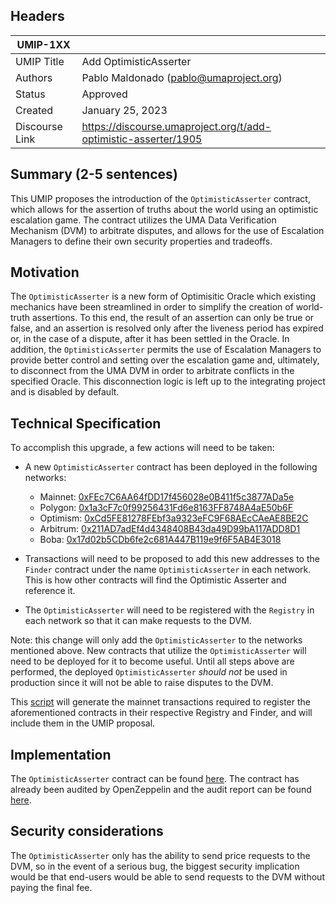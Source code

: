 ## Headers

| UMIP-1XX   |                                        |
| ---------- | -------------------------------------- |
| UMIP Title | Add OptimisticAsserter                 |
| Authors    | Pablo Maldonado (pablo@umaproject.org) |
| Status     | Approved                               |
| Created    | January 25, 2023                       |
|Discourse Link|https://discourse.umaproject.org/t/add-optimistic-asserter/1905|

## Summary (2-5 sentences)

This UMIP proposes the introduction of the `OptimisticAsserter` contract, which allows for the assertion of truths about the world using an optimistic escalation game. The contract utilizes the UMA Data Verification Mechanism (DVM) to arbitrate disputes, and allows for the use of Escalation Managers to define their own security properties and tradeoffs.

## Motivation

The `OptimisticAsserter` is a new form of Optimisitic Oracle which existing mechanics have been streamlined in order to simplify the creation of world-truth assertions. To this end, the result of an assertion can only be true or false, and an assertion is resolved only after the liveness period has expired or, in the case of a dispute, after it has been settled in the Oracle. In addition, the `OptimisticAsserter` permits the use of Escalation Managers to provide better control and setting over the escalation game and, ultimately, to disconnect from the UMA DVM in order to arbitrate conflicts in the specified Oracle. This disconnection logic is left up to the integrating project and is disabled by default.

## Technical Specification

To accomplish this upgrade, a few actions will need to be taken:

- A new `OptimisticAsserter` contract has been deployed in the following networks:

  - Mainnet: [0xFEc7C6AA64fDD17f456028e0B411f5c3877ADa5e](https://etherscan.io/address/0xFEc7C6AA64fDD17f456028e0B411f5c3877ADa5e)
  - Polygon: [0x1a3cF7c0f99256431Fd6e8163FF8748A4aE50b6F](https://polygonscan.com/address/0x1a3cF7c0f99256431Fd6e8163FF8748A4aE50b6F)
  - Optimism: [0xCd5FE81278FEbf3a9323eFC9F68AEcCAeAE8BE2C](https://optimistic.etherscan.io/address/0xCd5FE81278FEbf3a9323eFC9F68AEcCAeAE8BE2C)
  - Arbitrum: [0x211AD7adEf4d4348408B43da49D99bA117ADD8D1](https://arbiscan.io/address/0x211AD7adEf4d4348408B43da49D99bA117ADD8D1)
  - Boba: [0x17d02b5CDb6fe2c681A447B119e9f6F5AB4E3018](https://bobascan.com/address/0x17d02b5CDb6fe2c681A447B119e9f6F5AB4E3018)

- Transactions will need to be proposed to add this new addresses to the `Finder` contract under the name `OptimisticAsserter` in each network. This is how other contracts will find the Optimistic Asserter and reference it.
- The `OptimisticAsserter` will need to be registered with the `Registry` in each network so that it can make requests to the DVM.

Note: this change will only add the `OptimisticAsserter` to the networks mentioned above. New contracts that utilize the `OptimisticAsserter` will need to be deployed for it to become useful. Until all steps above are performed, the deployed `OptimisticAsserter` _should not_ be used in production since it will not be able to raise disputes to the DVM.

This [script](https://github.com/UMAprotocol/protocol/blob/master/packages/scripts/src/upgrade-tests/register-new-contract/1_Propose.ts) will generate the mainnet transactions required to register the aforementioned contracts in their respective Registry and Finder, and will include them in the UMIP proposal.

## Implementation

The `OptimisticAsserter` contract can be found [here](https://github.com/UMAprotocol/protocol/blob/master/packages/core/contracts/optimistic-asserter/implementation/OptimisticAsserter.sol). The contract has already been audited by OpenZeppelin and the audit report can be found [here](https://blog.openzeppelin.com/uma-optimistic-asserter-audit/).

## Security considerations

The `OptimisticAsserter` only has the ability to send price requests to the DVM, so in the event of a serious bug, the biggest security implication would be that end-users would be able to send requests to the DVM without paying the final fee.

